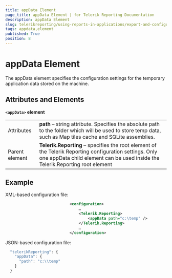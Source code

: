 ```yaml
---
title: appData Element
page_title: appData Element | for Telerik Reporting Documentation
description: appData Element
slug: telerikreporting/using-reports-in-applications/export-and-configure/configure-the-report-engine/appdata-element
tags: appdata,element
published: True
position: 8
---
```


# appData Element



The appData element specifies the configuration settings for the temporary application data stored on the machine.       

## Attributes and Elements

__```<appData>``` element__ 



|   |   |
| ------ | ------ |
Attributes| __path__ – string attribute. Specifies the absolute path to the folder which will be used to store temp data, such as Map tiles cache and                 SQLite assemblies.|
|Parent element| __Telerik.Reporting__ – specifies the root element of the Telerik Reporting configuration settings. Only one appData child element can be used inside                 the Telerik.Reporting root element|




## Example

XML-based configuration file:

	
````xml
							<configuration>
								…
								<Telerik.Reporting>
									<appData path="c:\temp" />
								</Telerik.Reporting>
								…
							</configuration>
````



JSON-based configuration file:

	
````js
  "telerikReporting": {
    "appData": {
      "path": "c:\\temp"
    }
  }
````

